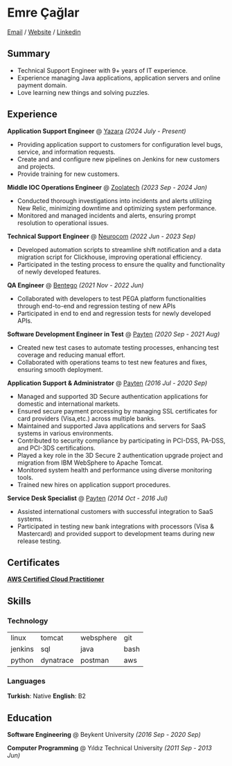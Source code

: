 # Emre Çağlar

[Email](mailto:emre@caglar.info) / [Website](https://emrecaglar.com.tr) / [Linkedin](https://www.linkedin.com/in/caglaremre01/)

##  Summary
- Technical Support Engineer with 9+ years of IT experience.
- Experience managing Java applications, application servers and online payment domain.
- Love learning new things and solving puzzles.

## Experience

**Application Support Engineer** @ [Yazara](https://yazara.com/) _(2024 July - Present)_
 - Providing application support to customers for configuration level bugs, service, and information requests.
 - Create and and configure new pipelines on Jenkins for new customers and projects.
 - Provide training for new customers.

**Middle IOC Operations Engineer** @ [Zoolatech](https://zoolatech.com/) _(2023 Sep - 2024 Jan)_
 - Conducted thorough investigations into incidents and alerts utilizing New Relic, minimizing downtime and optimizing system performance.
 - Monitored and managed incidents and alerts, ensuring prompt resolution to operational issues.

**Technical Support Engineer** @ [Neurocom](https://neurocom.com.au/) _(2022 Jun - 2023 Sep)_
 - Developed automation scripts to streamline shift notification and a data migration script for Clickhouse, improving operational efficiency.
 - Participated in the testing process to ensure the quality and functionality of newly developed features.

**QA Engineer** @ [Bentego](https://bentego.com/) _(2021 Nov - 2022 Jun)_
 - Collaborated with developers to test PEGA platform functionalities through end-to-end and regression testing of new APIs
 - Participated in end to end and regression tests for newly developed APIs.

**Software Development Engineer in Test** @ [Payten](https://www.payten.com/en/) _(2020 Sep - 2021 Aug)_
 - Created new test cases to automate testing processes, enhancing test coverage and reducing manual effort.
 - Collaborated with operations teams to test new features and fixes, ensuring smooth deployment.

**Application Support & Administrator** @ [Payten](https://www.payten.com/en/) _(2016 Jul - 2020 Sep)_
 - Managed and supported 3D Secure authentication applications for domestic and international markets.
 - Ensured secure payment processing by managing SSL certificates for card providers (Visa,etc.) across multiple banks.
 - Maintained and supported Java applications and servers for SaaS systems in various environments.
 - Contributed to security compliance by participating in PCI-DSS, PA-DSS, and PCI-3DS certifications.
 - Played a key role in the 3D Secure 2 authentication upgrade project and migration from IBM WebSphere to Apache Tomcat.
 - Monitored system health and performance using diverse monitoring tools.
 - Trained new hires on application support procedures.

**Service Desk Specialist** @ [Payten](https://www.payten.com/en/) _(2014 Oct - 2016 Jul)_
 - Assisted international customers with successful integration to SaaS systems.
 - Participated in testing new bank integrations with processors (Visa & Mastercard) and provided support to development teams during new release testing.

## Certificates

**[AWS Certified Cloud Practitioner](https://cp.certmetrics.com/amazon/en/public/verify/credential/SM0LXEQK4MF1Q155)**

## Skills

### Technology

<table>
  <tr>
    <td>linux</td>
    <td>tomcat</td>
    <td>websphere</td>
    <td>git</td>
  </tr>
  <tr>
    <td>jenkins</td>
    <td>sql</td>
    <td>java</td>
    <td>bash</td>
  </tr>
  <tr>
    <td>python</td>
    <td>dynatrace</td>
    <td>postman</td>
    <td>aws</td>
  </tr>
</table>

### Languages

**Turkish**: Native **English**: B2

## Education

**Software Engineering** @ Beykent University _(2016 Sep - 2020 Sep)_

**Computer Programming** @ Yıldız Technical University _(2011 Sep - 2013 Jun)_